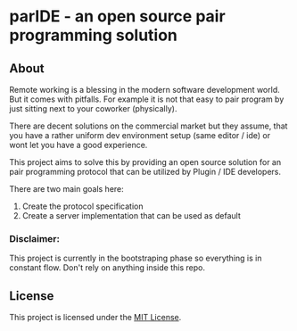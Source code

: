 # parIDE - an open source pair programming solution

## About 
Remote working is a blessing in the modern software development world. But it comes with pitfalls. 
For example it is not that easy to pair program by just sitting next to your coworker (physically). 

There are decent solutions on the commercial market but they assume, that you have a rather uniform 
dev environment setup (same editor / ide) or wont let you have a good experience. 

This project aims to solve this by providing an open source solution for an pair programming 
protocol that can be utilized by Plugin / IDE developers. 

There are two main goals here:

1. Create the protocol specification
2. Create a server implementation that can be used as default 

### Disclaimer:
This project is currently in the bootstraping phase so everything is in constant flow. Don't 
rely on anything inside this repo.

## License

This project is licensed under the [MIT License](LICENSE).